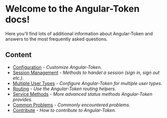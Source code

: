 # Welcome to the Angular-Token docs!
Here you'll find lots of additional information about Angular-Token and answers to the most frequently asked questions.

## Content
- [Configuration](https://angular-token.gitbook.io/docs/configuration) - _Customize Angular-Token._
- [Session Management](https://angular-token.gitbook.io/docs/session-management) - _Methods to handel a session (sign in, sign out etc.)._
- [Multiple User Types](https://angular-token.gitbook.io/docs/multiple-user-types) - _Configure Angular-Token for multiple user types._
- [Routing](https://angular-token.gitbook.io/docs/routing) - _Use the Angular-Token routing helpers._
- [Service Methods](https://angular-token.gitbook.io/docs/service-methods) - _More advanced status methods Angular-Token provides._
- [Common Problems](https://angular-token.gitbook.io/docs/common-problems) - _Commonly encountered problems._
- [Contribute](https://angular-token.gitbook.io/docs/contribute) - _How to contribute to Angular-Token._
